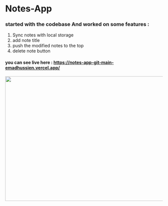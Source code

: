 # Notes-App

### started with the codebase And worked on some  features  : 

1. Sync notes with local storage 
2. add note title
3. push the modified notes to the top 
4. delete note button

#### you can see live here : https://notes-app-git-main-emadhussien.vercel.app/


<img src = "https://user-images.githubusercontent.com/31719363/166115970-02a16b81-4b8f-4330-944b-43d92f6e28be.png" style = "width : 800px ; height : 400px"  />
